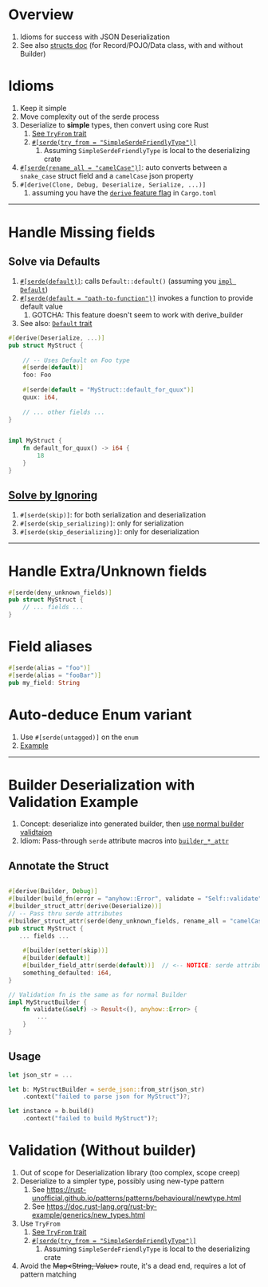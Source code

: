# Overview

1. Idioms for success with JSON Deserialization
1. See also [structs doc](structs.md) (for Record/POJO/Data class, with and without Builder)

# Idioms

1. Keep it simple
1. Move complexity out of the serde process
1. Deserialize to **simple** types, then convert using core Rust
    1. [See `TryFrom` trait](https://doc.rust-lang.org/std/convert/trait.TryFrom.html)
    1. [`#[serde(try_from = "SimpleSerdeFriendlyType")]`](https://serde.rs/container-attrs.html#try_from)
        1. Assuming `SimpleSerdeFriendlyType` is local to the deserializing crate
1. [`#[serde(rename_all = "camelCase")]`](https://serde.rs/container-attrs.html#rename_all): auto converts between a `snake_case` struct field and a `camelCase` json property
1. `#[derive(Clone, Debug, Deserialize, Serialize, ...)]`
    1. assuming you have the [`derive` feature flag](https://serde.rs/feature-flags.html) in `Cargo.toml`

--------

# Handle Missing fields

## Solve via Defaults

1. [`#[serde(default)]`](https://serde.rs/field-attrs.html#default): calls `Default::default()` (assuming you [`impl Default`](https://doc.rust-lang.org/std/default/trait.Default.html#how-can-i-implement-default))
1. [`#[serde(default = "path-to-function")]`](https://serde.rs/field-attrs.html#default--path) invokes a function to provide default value
    1. GOTCHA: This feature doesn't seem to work with derive_builder
1. See also: [`Default` trait](https://doc.rust-lang.org/std/default/trait.Default.html)

```rust
#[derive(Deserialize, ...)]
pub struct MyStruct {
   
    // -- Uses Default on Foo type 
    #[serde(default)]
    foo: Foo
   
    #[serde(default = "MyStruct::default_for_quux")]
    quux: i64,
    
    // ... other fields ...
}


impl MyStruct {
    fn default_for_quux() -> i64 {
        18
    }
}
```

## [Solve by Ignoring](https://serde.rs/attr-skip-serializing.html)

1. `#[serde(skip)]`: for both serialization and deserialization
1. `#[serde(skip_serializing)]`: only for serialization
1. `#[serde(skip_deserializing)]`: only for deserialization

--------

# Handle Extra/Unknown fields

```rust
#[serde(deny_unknown_fields)]
pub struct MyStruct {
    // ... fields ...
}
```

# Field aliases

```rust
#[serde(alias = "foo")]
#[serde(alias = "fooBar")]
pub my_field: String
```

# Auto-deduce Enum variant

1. Use `#[serde(untagged)]` on the `enum`
1. [Example](https://serde.rs/enum-representations.html#untagged)

--------

# Builder Deserialization with Validation Example

1. Concept: deserialize into generated builder, then [use normal builder validtaion](./structs.md#builder-enforce-validation)
1. Idiom: Pass-through `serde` attribute macros into [`builder_*_attr`](https://docs.rs/derive_builder/latest/derive_builder/#pass-through-attributes)

## Annotate the Struct

```rust

#[derive(Builder, Debug)]
#[builder(build_fn(error = "anyhow::Error", validate = "Self::validate"))]
#[builder_struct_attr(derive(Deserialize))]
// -- Pass thru serde attributes
#[builder_struct_attr(serde(deny_unknown_fields, rename_all = "camelCase"))]
pub struct MyStruct {
   ... fields ...
   
    #[builder(setter(skip))]
    #[builder(default)]
    #[builder_field_attr(serde(default))]  // <-- NOTICE: serde attribute passed thru to Builder struct
    something_defaulted: i64,
}   

// Validation fn is the same as for normal Builder 
impl MyStructBuilder {
    fn validate(&self) -> Result<(), anyhow::Error> {
        ...
    }
}
```

## Usage

```rust
let json_str = ...

let b: MyStructBuilder = serde_json::from_str(json_str)
    .context("failed to parse json for MyStruct")?;

let instance = b.build()
    .context("failed to build MyStruct")?;
```

# Validation (Without builder)

1. Out of scope for Deserialization library (too complex, scope creep)
1. Deserialize to a simpler type, possibly using new-type pattern
    1. See https://rust-unofficial.github.io/patterns/patterns/behavioural/newtype.html
    1. See https://doc.rust-lang.org/rust-by-example/generics/new_types.html
1. Use `TryFrom`
    1. [See `TryFrom` trait](https://doc.rust-lang.org/std/convert/trait.TryFrom.html)
    1. [`#[serde(try_from = "SimpleSerdeFriendlyType")]`](https://serde.rs/container-attrs.html#try_from)
        1. Assuming `SimpleSerdeFriendlyType` is local to the deserializing crate
1. Avoid the ~~Map<String, Value>~~ route, it's a dead end, requires a lot of pattern matching
